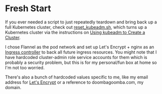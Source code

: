 # Fresh Start

If you ever needed a script to just repeatedly teardown and bring back up
a full Kubernetes cluster, check out [reset_kubeadm.sh](reset_kubeadm.sh),
which turns up a Kubernetes cluster via the instructions on [Using kubeadm to
Create
a Cluster](https://kubernetes.io/docs/setup/independent/create-cluster-kubeadm/).

I chose Flannel as the pod network and set up Let's Encrypt + nginx as an
[Ingress
controller](https://kubernetes.io/docs/concepts/services-networking/ingress/#ingress-controllers)
to back all future ingress resources. You might note that I have hardcoded
cluster-admin role service accounts for them which is probably a security
problem, but this is for my personal/fun box at home so I'm not too worried.

There's also a bunch of hardcoded values specific to me, like my email address
for [Let's Encrypt](https://letsencrypt.org) or a reference to
doombagoomba.com, my domain.
